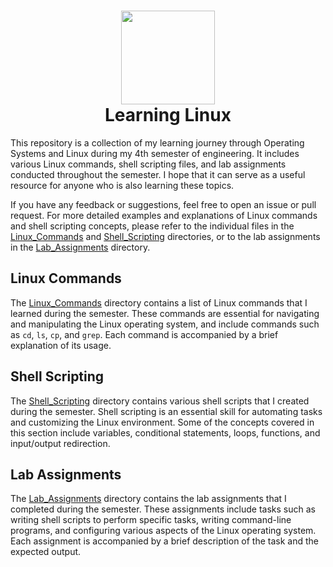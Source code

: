 <h1 align="center">
  <a href="https://github.com/ananya-bangera/Msft-project">
    <img src="https://upload.wikimedia.org/wikipedia/commons/thumb/3/35/Tux.svg/1200px-Tux.svg.png" width="150" height="150">
  </a>
  <br>
    Learning Linux
</h1>


This repository is a collection of my learning journey through Operating Systems and Linux during my 4th semester of engineering. It includes various Linux commands, shell scripting files, and lab assignments conducted throughout the semester. I hope that it can serve as a useful resource for anyone who is also learning these topics.

If you have any feedback or suggestions, feel free to open an issue or pull request. For more detailed examples and explanations of Linux commands and shell scripting concepts, please refer to the individual files in the [Linux_Commands](https://github.com/pratham-404/Learning-Linux/tree/main/Linux_Commands) and [Shell_Scripting](https://github.com/pratham-404/Learning-Linux/tree/main/Shell_Scripting) directories, or to the lab assignments in the [Lab_Assignments](https://github.com/pratham-404/Learning-Linux/tree/main/Lab_Assignments) directory.
<br>

## Linux Commands

The [Linux_Commands](https://github.com/pratham-404/Learning-Linux/tree/main/Linux_Commands) directory contains a list of Linux commands that I learned during the semester. These commands are essential for navigating and manipulating the Linux operating system, and include commands such as `cd`, `ls`, `cp`, and `grep`. Each command is accompanied by a brief explanation of its usage.

## Shell Scripting

The [Shell_Scripting](https://github.com/pratham-404/Learning-Linux/tree/main/Shell_Scripting) directory contains various shell scripts that I created during the semester. Shell scripting is an essential skill for automating tasks and customizing the Linux environment. Some of the concepts covered in this section include variables, conditional statements, loops, functions, and input/output redirection.

## Lab Assignments

The [Lab_Assignments](https://github.com/pratham-404/Learning-Linux/tree/main/Lab_Assignments) directory contains the lab assignments that I completed during the semester. These assignments include tasks such as writing shell scripts to perform specific tasks, writing command-line programs, and configuring various aspects of the Linux operating system. Each assignment is accompanied by a brief description of the task and the expected output.


